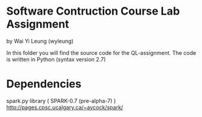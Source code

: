 Software Contruction Course Lab Assignment
===
by Wai Yi Leung (wyleung)

In this folder you will find the source code for the QL-assignment.
The code is written in Python (syntax version 2.7)

Dependencies
===

spark.py library ( SPARK-0.7 (pre-alpha-7) )
http://pages.cpsc.ucalgary.ca/~aycock/spark/

